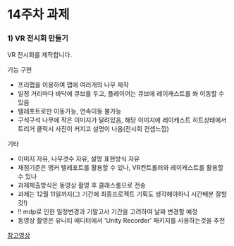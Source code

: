 # 14주차 과제

### 1) VR 전시회 만들기

VR 전시회를 제작합니다.

기능 구현
- 프리팹을 이용하여 맵에 여러개의 나무 제작
- 일정 거리마다 바닥에 큐브를 두고, 플레이어는 큐브에 레이캐스트를 쏴 이동할 수 있음
- 텔레포트로만 이동가능, 연속이동 불가능
- 구석구석 나무에 작은 이미지가 달려있음, 해당 이미지에 레이캐스트 히트상태에서 트리거 클릭시 사진이 커지고 설명이 나옴(전시회 컨셉느낌)

기타
- 이미지 자유, 나무갯수 자유, 설명 표현방식 자유
- 채점기준은 앵커 텔레포트를 활용할 수 있나, VR컨트롤러와 레이캐스트를 활용할 수 있나
- 과제제출방식은 동영상 촬영 후 클래스룸으로 전송
- 과제는 12월 11일까지(그 기간에 최종프로젝트 기획도 생각해야하니 시간배분 잘할것!)
- !! mdp로 인한 일정변경과 기말고사 기간을 고려하여 날짜 변경할 예정
- 동영상 촬영은 유니티 에디터에서 'Unity Recorder' 패키지를 사용하는것을 추천

<a href="https://www.youtube.com/watch?v=b-Epe0_fLvk">참고영상</a>